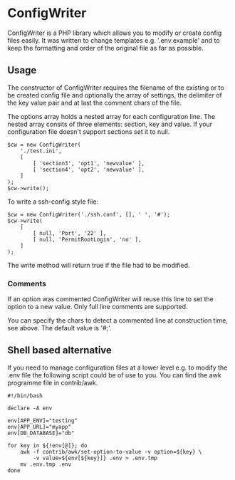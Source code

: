 # ConfigWriter

ConfigWriter is a PHP library which allows you to modify or
create config files easily.
It was written to change templates e.g. '.env.example' and to
keep the formatting and order of the original file as far as
possible.

## Usage

The constructor of ConfigWriter requires the filename of the
existing or to be created config file and optionally the array
of settings, the delimiter of the key value pair and at last the
comment chars of the file.

The options array holds a nested array for each configuration
line. The nested array consits of three elements: section, key and
value. If your configuration file doesn't support sections set
it to null.

    $cw = new ConfigWriter(
        './test.ini',
        [
            [ 'section3', 'opt1', 'newvalue' ],
            [ 'section4', 'opt2', 'newvalue' ],
        ]
    );
    $cw->write();

To write a ssh-config style file:

    $cw = new ConfigWriter('./ssh.conf', [], ' ', '#');
    $cw->write(
        [
            [ null, 'Port', '22' ],
            [ null, 'PermitRootLogin', 'no' ],
        ]
    );

The write method will return true if the file had to be modified.

### Comments

If an option was commented ConfigWriter will reuse this line to
set the option to a new value. Only full line comments are supported.

You can specify the chars to detect a commented line at construction
time, see above. The default value is '#;'.

## Shell based alternative

If you need to manage configuration files at a lower level e.g. to
modify the .env file the following script could be of use to you.
You can find the awk programme file in contrib/awk.

    #!/bin/bash

    declare -A env

    env[APP_ENV]="testing"
    env[APP_URL]="myapp"
    env[DB_DATABASE]="db"

    for key in ${!env[@]}; do
        awk -f contrib/awk/set-option-to-value -v option=${key} \
            -v value=${env[${key}]} .env > .env.tmp
        mv .env.tmp .env
    done
